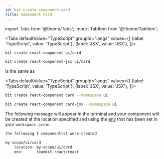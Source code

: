 ```yaml
---
id: bit-create-component-card
title: Component Card
---
```


import Tabs from '@theme/Tabs';
import TabItem from '@theme/TabItem';

<Tabs
defaultValue="TypeScript"
groupId="langs"
values={[
{label: 'TypeScript', value: 'TypeScript'},
{label: 'JSX', value: 'JSX'},
]}>
<TabItem value="TypeScript">

```bash
bit create react-component ui/card
```

  </TabItem>
  <TabItem value="JSX">

```bash
bit create react-component-jsx ui/card
```

  </TabItem>
</Tabs>

is the same as

<Tabs
defaultValue="TypeScript"
groupId="langs"
values={[
{label: 'TypeScript', value: 'TypeScript'},
{label: 'JSX', value: 'JSX'},
]}>
<TabItem value="TypeScript">

```bash
bit create react-component card --namespace ui
```

  </TabItem>
  <TabItem value="JSX">

```bash
bit create react-component card-jsx --namespace ui
```

  </TabItem>
</Tabs>

The following message will appear in the terminal and your component will be created at the location specified and using the [env](/aspect/envs) that has been set in your `workspace.jsonc`.

```bash
the following 1 component(s) were created

my-scope/ui/card
    location: my-scope/ui/card
    env:      teambit.react/react
```

